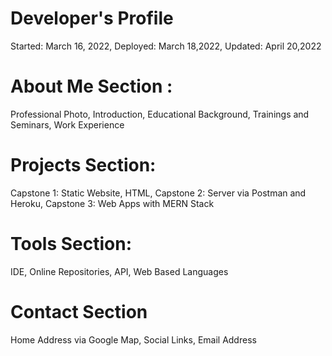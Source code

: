 # Developer's Profile

Started: March 16, 2022, Deployed: March 18,2022, Updated: April 20,2022

# About Me Section :
Professional Photo, Introduction, Educational Background, Trainings and Seminars, Work Experience

# Projects Section:
Capstone 1: Static Website, HTML, Capstone 2: Server via Postman and Heroku, Capstone 3: Web Apps with MERN Stack

# Tools Section:
IDE, Online Repositories, API, Web Based Languages

# Contact Section
Home Address via Google Map, Social Links, Email Address
